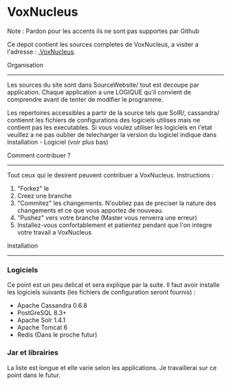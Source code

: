 VoxNucleus 
==========
Note : Pardon pour les accents ils ne sont pas supportes par Github

Ce depot contient les sources completes de VoxNucleus, a visiter a l'adresse : [.VoxNucleus](http://www.voxnucleus.fr).

Organisation
____________

Les sources du site sont dans SourceWebsite/ tout est decoupe par application. Chaque application a une LOGIQUE qu'il convient de comprendre avant de tenter de modifier le programme.

Les repertoires accessibles a partir de la source tels que SolR/, cassandra/ contiennt les fichiers de configurations des logiciels utilises mais ne contient pas les executables. Si vous voulez utiliser les logiciels en l'etat veuillez a ne pas oublier de telecharger la version du logiciel indique dans Installation - Logiciel (voir plus bas)


Comment contribuer ?
____________________

Tout ceux qui le desirent peuvent contribuer a VoxNucleus.
Instructions :
1. "Forkez" le
2. Creez une branche
3. "Commitez" les changements. N'oubliez pas de preciser la nature des changements et ce que vous apportez de nouveau.
4. "Pushez" vers votre branche (Master vous renverra une erreur) 
5. Installez-vous confortablement et patientez pendant que l'on integre votre travail a VoxNucleus

Installation
____________

### Logiciels
Ce point est un peu delicat et sera explique par la suite.
Il faut avoir installe les logiciels suivants (les fichiers de configuration seront fournis) :
* Apache Cassandra 0.6.8
* PostGreSQL 8.3+
* Apache Solr 1.4.1
* Apache Tomcat 6
* Redis (Dans le proche futur)

### Jar et librairies
La liste est longue et elle varie selon les applications. Je travaillerai sur ce point dans le futur.